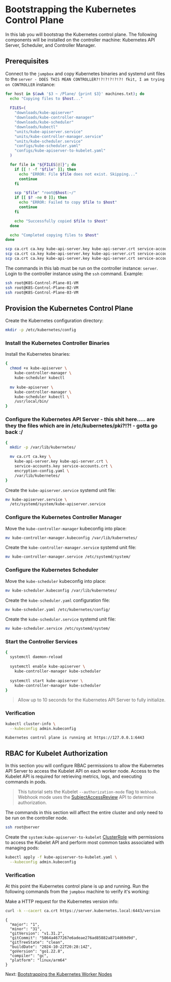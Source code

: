 # Bootstrapping the Kubernetes Control Plane

In this lab you will bootstrap the Kubernetes control plane. The following components will be installed on the controller machine: Kubernetes API Server, Scheduler, and Controller Manager.

## Prerequisites

Connect to the `jumpbox` and copy Kubernetes binaries and systemd unit files to the `server - DOES THIS MEAN CONTROLLER?!?!?!?!?!?! fkit, I am trying on CONTROLLER` instance:

```bash
for host in $(awk '$3 ~ /Plane/ {print $3}' machines.txt); do
  echo "Copying files to $host..."
  
  FILES=(
    "downloads/kube-apiserver"
    "downloads/kube-controller-manager"
    "downloads/kube-scheduler"
    "downloads/kubectl"
    "units/kube-apiserver.service"
    "units/kube-controller-manager.service"
    "units/kube-scheduler.service"
    "configs/kube-scheduler.yaml"
    "configs/kube-apiserver-to-kubelet.yaml"
  )

  for file in "${FILES[@]}"; do
    if [[ ! -f "$file" ]]; then
      echo "ERROR: File $file does not exist. Skipping..."
      continue
    fi

    scp "$file" "root@$host:~/"
    if [[ $? -ne 0 ]]; then
      echo "ERROR: Failed to copy $file to $host"
      continue
    fi

    echo "Successfully copied $file to $host"
  done

  echo "Completed copying files to $host"
done
```

```bash
scp ca.crt ca.key kube-api-server.key kube-api-server.crt service-accounts.key service-accounts.crt encryption-config.yaml K8S-Control-Plane-01-LXC:~
scp ca.crt ca.key kube-api-server.key kube-api-server.crt service-accounts.key service-accounts.crt encryption-config.yaml K8S-Control-Plane-02-LXC:~
scp ca.crt ca.key kube-api-server.key kube-api-server.crt service-accounts.key service-accounts.crt encryption-config.yaml K8S-Control-Plane-03-LXC:~
```


The commands in this lab must be run on the controller instance: `server`. Login to the controller instance using the `ssh` command. Example:

```bash
ssh root@K8S-Control-Plane-01-VM
ssh root@K8S-Control-Plane-02-VM
ssh root@K8S-Control-Plane-03-VM

```

## Provision the Kubernetes Control Plane

Create the Kubernetes configuration directory:

```bash
mkdir -p /etc/kubernetes/config
```

### Install the Kubernetes Controller Binaries

Install the Kubernetes binaries:

```bash
{
  chmod +x kube-apiserver \
    kube-controller-manager \
    kube-scheduler kubectl
    
  mv kube-apiserver \
    kube-controller-manager \
    kube-scheduler kubectl \
    /usr/local/bin/
}
```


### Configure the Kubernetes API Server   - this shit here..... are they the files which are in /etc/kubernetes/pki?!?! - gotta go back :/ 

```bash
{
  mkdir -p /var/lib/kubernetes/

  mv ca.crt ca.key \
    kube-api-server.key kube-api-server.crt \
    service-accounts.key service-accounts.crt \
    encryption-config.yaml \
    /var/lib/kubernetes/
}
```

Create the `kube-apiserver.service` systemd unit file:

```bash
mv kube-apiserver.service \
  /etc/systemd/system/kube-apiserver.service
```

### Configure the Kubernetes Controller Manager

Move the `kube-controller-manager` kubeconfig into place:

```bash
mv kube-controller-manager.kubeconfig /var/lib/kubernetes/
```

Create the `kube-controller-manager.service` systemd unit file:

```bash
mv kube-controller-manager.service /etc/systemd/system/
```

### Configure the Kubernetes Scheduler

Move the `kube-scheduler` kubeconfig into place:

```bash
mv kube-scheduler.kubeconfig /var/lib/kubernetes/
```

Create the `kube-scheduler.yaml` configuration file:

```bash
mv kube-scheduler.yaml /etc/kubernetes/config/
```

Create the `kube-scheduler.service` systemd unit file:

```bash
mv kube-scheduler.service /etc/systemd/system/
```

### Start the Controller Services

```bash
{
  systemctl daemon-reload
  
  systemctl enable kube-apiserver \
    kube-controller-manager kube-scheduler
    
  systemctl start kube-apiserver \
    kube-controller-manager kube-scheduler
}
```

> Allow up to 10 seconds for the Kubernetes API Server to fully initialize.


### Verification

```bash
kubectl cluster-info \
  --kubeconfig admin.kubeconfig
```

```text
Kubernetes control plane is running at https://127.0.0.1:6443
```

## RBAC for Kubelet Authorization

In this section you will configure RBAC permissions to allow the Kubernetes API Server to access the Kubelet API on each worker node. Access to the Kubelet API is required for retrieving metrics, logs, and executing commands in pods.

> This tutorial sets the Kubelet `--authorization-mode` flag to `Webhook`. Webhook mode uses the [SubjectAccessReview](https://kubernetes.io/docs/admin/authorization/#checking-api-access) API to determine authorization.

The commands in this section will affect the entire cluster and only need to be run on the controller node.

```bash
ssh root@server
```

Create the `system:kube-apiserver-to-kubelet` [ClusterRole](https://kubernetes.io/docs/admin/authorization/rbac/#role-and-clusterrole) with permissions to access the Kubelet API and perform most common tasks associated with managing pods:

```bash
kubectl apply -f kube-apiserver-to-kubelet.yaml \
  --kubeconfig admin.kubeconfig
```

### Verification

At this point the Kubernetes control plane is up and running. Run the following commands from the `jumpbox` machine to verify it's working:

Make a HTTP request for the Kubernetes version info:

```bash
curl -k --cacert ca.crt https://server.kubernetes.local:6443/version
```

```text
{
  "major": "1",
  "minor": "31",
  "gitVersion": "v1.31.2",
  "gitCommit": "5864a4677267e6adeae276ad85882a8714d69d9d",
  "gitTreeState": "clean",
  "buildDate": "2024-10-22T20:28:14Z",
  "goVersion": "go1.22.8",
  "compiler": "gc",
  "platform": "linux/arm64"
}
```

Next: [Bootstrapping the Kubernetes Worker Nodes](09-bootstrapping-kubernetes-workers.md)
